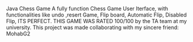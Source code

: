 Java Chess Game 
A fully function Chess Game User Iterface, with functionalities like undo ,resert Game, Flip board, Automatic Flip, Disabled Flip, ITS PERFECT. THIS GAME WAS RATED 100/100 by the TA team at my university. This project was made collaborating with my sincere friend: MohabG2
